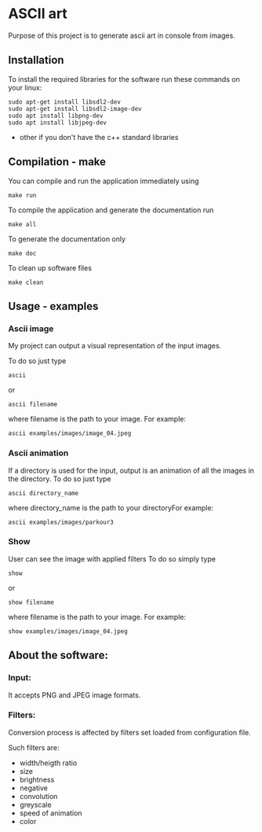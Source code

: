 # ASCII art
Purpose of this project is to generate ascii art in console from images.

## Installation
To install the required libraries for the software run these commands on your linux:
    
    sudo apt-get install libsdl2-dev
    sudo apt-get install libsdl2-image-dev
    sudo apt install libpng-dev
    sudo apt install libjpeg-dev

+ other if you don't have the c++ standard libraries  

## Compilation - make
You can compile and run the application immediately using 

    make run

To compile the application and generate the documentation run

    make all

To generate the documentation only 

    make doc

To clean up software files

    make clean

## Usage - examples

### Ascii image
My project can output a visual representation of the input images.

 To do so just type 

    ascii

 or 

    ascii filename

where filename is the path to your image. For example: 
     
    ascii examples/images/image_04.jpeg



### Ascii animation
If a directory is used for the input, output is an animation of all the images in the directory.
  To do so just type 

    ascii directory_name  

where directory_name is the path to your directoryFor example: 
     
    ascii examples/images/parkour3


### Show
User can see the image with applied filters
 To do so simply type 

    show

or 

    show filename

where filename is the path to your image. For example: 
     
    show examples/images/image_04.jpeg



## About the software:


### Input:
It accepts PNG and JPEG image formats. 

### Filters:
Conversion process is affected by filters set loaded from configuration file.

  Such filters are:
   - width/heigth ratio
   - size
   - brightness
   - negative
   - convolution
   - greyscale
   - speed of animation
   - color
   
